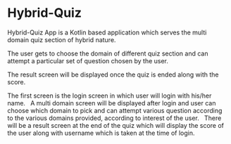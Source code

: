 # Hybrid-Quiz
Hybrid-Quiz App is a Kotlin based application which serves the multi domain quiz section of hybrid nature.
 
The user gets to choose the domain of different quiz section and can attempt a particular set of question chosen by the user. 

The result screen will be displayed once the quiz is ended along with the score.

The first screen is the login screen in which user will login with his/her name.
 
A multi domain screen will be displayed after login and user can choose which domain to pick and can attempt various question according to the various domains provided, according to interest of the user.
 
There will be a result screen at the end of the quiz which will display the score of the user along with username which is taken at the time of login.

